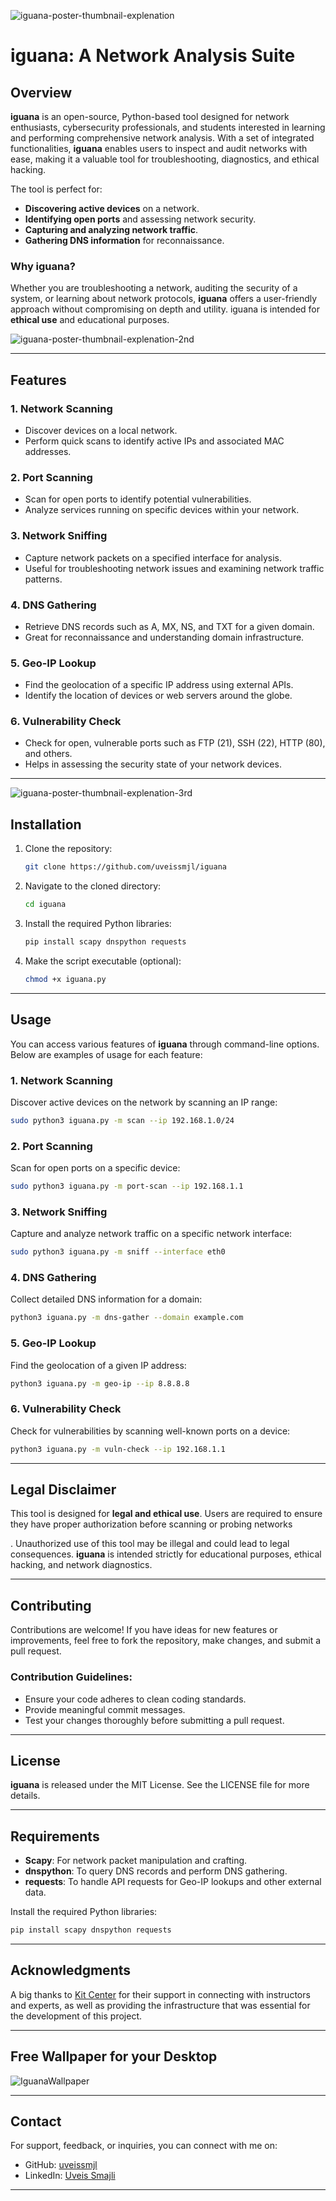 ![iguana-poster-thumbnail-explenation](https://github.com/user-attachments/assets/7332c43b-0d39-49ca-8944-b8bfac24bad1)

# iguana: A Network Analysis Suite

## Overview

**iguana** is an open-source, Python-based tool designed for network enthusiasts, cybersecurity professionals, and students interested in learning and performing comprehensive network analysis. With a set of integrated functionalities, **iguana** enables users to inspect and audit networks with ease, making it a valuable tool for troubleshooting, diagnostics, and ethical hacking.

The tool is perfect for:
- **Discovering active devices** on a network.
- **Identifying open ports** and assessing network security.
- **Capturing and analyzing network traffic**.
- **Gathering DNS information** for reconnaissance.

### Why iguana?
Whether you are troubleshooting a network, auditing the security of a system, or learning about network protocols, **iguana** offers a user-friendly approach without compromising on depth and utility. iguana is intended for **ethical use** and educational purposes.


![iguana-poster-thumbnail-explenation-2nd](https://github.com/user-attachments/assets/c1a4da79-854a-4942-8101-fa72e4807de3)

---

## Features

### 1. **Network Scanning**
- Discover devices on a local network.
- Perform quick scans to identify active IPs and associated MAC addresses.

### 2. **Port Scanning**
- Scan for open ports to identify potential vulnerabilities.
- Analyze services running on specific devices within your network.

### 3. **Network Sniffing**
- Capture network packets on a specified interface for analysis.
- Useful for troubleshooting network issues and examining network traffic patterns.

### 4. **DNS Gathering**
- Retrieve DNS records such as A, MX, NS, and TXT for a given domain.
- Great for reconnaissance and understanding domain infrastructure.

### 5. **Geo-IP Lookup**
- Find the geolocation of a specific IP address using external APIs.
- Identify the location of devices or web servers around the globe.

### 6. **Vulnerability Check**
- Check for open, vulnerable ports such as FTP (21), SSH (22), HTTP (80), and others.
- Helps in assessing the security state of your network devices.

---
![iguana-poster-thumbnail-explenation-3rd](https://github.com/user-attachments/assets/64cd9131-37c5-4beb-b0b0-1caf1b311ed9)


## Installation

1. Clone the repository:
   ```bash
   git clone https://github.com/uveissmjl/iguana
   ```
2. Navigate to the cloned directory:
   ```bash
   cd iguana
   ```
3. Install the required Python libraries:
   ```bash
   pip install scapy dnspython requests
   ```
4. Make the script executable (optional):
   ```bash
   chmod +x iguana.py
   ```

---

## Usage

You can access various features of **iguana** through command-line options. Below are examples of usage for each feature:

### 1. **Network Scanning**
   Discover active devices on the network by scanning an IP range:
   ```bash
   sudo python3 iguana.py -m scan --ip 192.168.1.0/24
   ```

### 2. **Port Scanning**
   Scan for open ports on a specific device:
   ```bash
   sudo python3 iguana.py -m port-scan --ip 192.168.1.1
   ```

### 3. **Network Sniffing**
   Capture and analyze network traffic on a specific network interface:
   ```bash
   sudo python3 iguana.py -m sniff --interface eth0
   ```

### 4. **DNS Gathering**
   Collect detailed DNS information for a domain:
   ```bash
   python3 iguana.py -m dns-gather --domain example.com
   ```

### 5. **Geo-IP Lookup**
   Find the geolocation of a given IP address:
   ```bash
   python3 iguana.py -m geo-ip --ip 8.8.8.8
   ```

### 6. **Vulnerability Check**
   Check for vulnerabilities by scanning well-known ports on a device:
   ```bash
   python3 iguana.py -m vuln-check --ip 192.168.1.1
   ```

---

## Legal Disclaimer

This tool is designed for **legal and ethical use**. Users are required to ensure they have proper authorization before scanning or probing networks

. Unauthorized use of this tool may be illegal and could lead to legal consequences. **iguana** is intended strictly for educational purposes, ethical hacking, and network diagnostics.

---

## Contributing

Contributions are welcome! If you have ideas for new features or improvements, feel free to fork the repository, make changes, and submit a pull request.

### Contribution Guidelines:
- Ensure your code adheres to clean coding standards.
- Provide meaningful commit messages.
- Test your changes thoroughly before submitting a pull request.

---

## License

**iguana** is released under the MIT License. See the LICENSE file for more details.

---

## Requirements

- **Scapy**: For network packet manipulation and crafting.
- **dnspython**: To query DNS records and perform DNS gathering.
- **requests**: To handle API requests for Geo-IP lookups and other external data.

Install the required Python libraries:
```bash
pip install scapy dnspython requests
```

---

## Acknowledgments

A big thanks to [Kit Center](https://kitcenter.net) for their support in connecting with instructors and experts, as well as providing the infrastructure that was essential for the development of this project.

---


## Free Wallpaper for your Desktop

![IguanaWallpaper](https://github.com/user-attachments/assets/517f4570-0adc-40a0-9654-2312816ca725)

---

## Contact

For support, feedback, or inquiries, you can connect with me on:
- GitHub: [uveissmjl](https://github.com/uveissmjl)
- LinkedIn: [Uveis Smajli](https://www.linkedin.com/in/uveissmjl)

---
